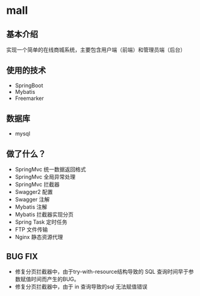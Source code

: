 # mall

## 基本介绍
实现一个简单的在线商城系统，主要包含用户端（前端）和管理员端（后台）

## 使用的技术
* SpringBoot 
* Mybatis 
* Freemarker

## 数据库
* mysql

## 做了什么？
* SpringMvc 统一数据返回格式
* SpringMvc 全局异常处理
* SpringMvc 拦截器
* Swagger2 配置
* Swagger 注解
* Mybatis 注解
* Mybatis 拦截器实现分页
* Spring Task 定时任务
* FTP 文件传输
* Nginx 静态资源代理

## BUG FIX
* 修复分页拦截器中，由于try-with-resource结构导致的 SQL 查询时间早于参数赋值时间而产生的BUG。
* 修复分页拦截器中，由于 in 查询导致的sql 无法赋值错误
